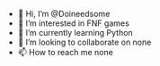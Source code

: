 - 👋 Hi, I’m @Doineedsome
- 👀 I’m interested in FNF games
- 🌱 I’m currently learning Python
- 💞️ I’m looking to collaborate on none
- 📫 How to reach me none

<!---
Doineedsome/Doineedsome is a ✨ special ✨ repository because its `README.md` (this file) appears on your GitHub profile.
You can click the Preview link to take a look at your changes.
--->
